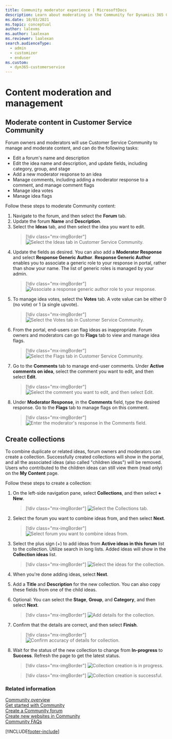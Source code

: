 ```yaml
---
title: Community moderator experience | MicrosoftDocs
description: Learn about moderating in the Community for Dynamics 365 Customer Service.
ms.date: 10/03/2021
ms.topic: conceptual
author: lalexms
ms.author: laalexan
ms.reviewer: laalexan
search.audienceType: 
  - admin
  - customizer
  - enduser
ms.custom: 
  - dyn365-customerservice
---
```


# Content moderation and management

## Moderate content in Customer Service Community

Forum owners and moderators will use Customer Service Community to manage and moderate content, and can do the following tasks:
-	Edit a forum's name and description
-	Edit the idea name and description, and update fields, including category, group, and stage
-	Add a new moderator response to an idea
- Manage comments, including adding a moderator response to a comment, and manage comment flags
- Manage idea votes
- Manage idea flags

Follow these steps to moderate Community content:
1. Navigate to the forum, and then select the **Forum** tab.
2. Update the forum **Name** and **Description**.
3. Select the **Ideas** tab, and then select the idea you want to edit.
    > [!div class="mx-imgBorder"] 
    > ![Select the Ideas tab in Customer Service Community.](../media/community-select-ideas-tab.png)
4. Update the fields as desired. You can also add a **Moderator Response** and select **Response Generic Author**. 
   **Response Generic Author** enables you to associate a generic role to your response in portal, rather than show your name. The list of  generic roles is managed by your admin.
    > [!div class="mx-imgBorder"] 
    > ![Associate a response generic author role to your response.](../media/community-moderator-response-generic.png)
5. To manage idea votes, select the **Votes** tab. A vote value can be either 0 (no vote) or 1 (a single upvote).
    > [!div class="mx-imgBorder"] 
    > ![Select the Votes tab in Customer Service Community.](../media/community-select-votes-tab.png)
6. From the portal, end-users can flag ideas as inappropriate. Forum owners and moderators can go to **Flags** tab to view and manage idea flags.
    > [!div class="mx-imgBorder"] 
    > ![Select the Flags tab in Customer Service Community.](../media/community-manage-flags.png)
7. Go to the **Comments** tab to manage end-user comments. Under **Active comments on idea**, select the comment you want to edit, and then select **Edit**.
    > [!div class="mx-imgBorder"] 
    > ![Select the comment you want to edit, and then select Edit.](../media/community-edit-comment.png)
8.  Under **Moderator Response**, in the **Comments** field, type the desired response. Go to the **Flags** tab to manage flags on this comment.
    > [!div class="mx-imgBorder"] 
    > ![Enter the moderator's response in the Comments field.](../media/community-add-moderator-response.png)

## Create collections

To combine duplicate or related ideas, forum owners and moderators can create a collection. Successfully created collections will show in the portal, and all the associated ideas (also called "children ideas") will be removed. Users who contributed to the children ideas can still view them (read only) on the **My Content** page. 

Follow these steps to create a collection:
1. On the left-side navigation pane, select **Collections**, and then select **+ New**.
    > [!div class="mx-imgBorder"] 
    > ![Select the Collections tab.](../media/community-view-collections.png)
2. Select the forum you want to combine ideas from, and then select **Next**.
    > [!div class="mx-imgBorder"] 
    > ![Select forum you want to combine ideas from.](../media/community-select-forum-ideas.png)
3. Select the plus sign (+) to add ideas from **Active ideas in this forum** list to the collection. Utilize search in long lists. Added ideas will show in the **Collection ideas** list.
    > [!div class="mx-imgBorder"] 
    > ![Select the ideas for the collection.](../media/community-select-ideas.png)
4. When you're done adding ideas, select **Next**.
5. Add a **Title** and **Description** for the new collection. You can also copy these fields from one of the child ideas.
6. Optional: You can select the **Stage**, **Group**, and **Category**, and then select **Next**.
    > [!div class="mx-imgBorder"] 
    > ![Add details for the collection.](../media/community-set-collection-details.png)
7. Confirm that the details are correct, and then select **Finish**.
    > [!div class="mx-imgBorder"] 
    > ![Confirm accuracy of details for collection.](../media/community-review-finish.png)
8. Wait for the status of the new collection to change from **In-progress** to **Success**. Refresh the page to get the latest status.
    > [!div class="mx-imgBorder"] 
    > ![Collection creation is in progress.](../media/community-collection-in-progress.png)
 
    > [!div class="mx-imgBorder"] 
    > ![Collection creation is successful.](../media/community-collection-success.png)

### Related information

[Community overview](community-overview.md)<br>
[Get started with Community](community-get-started.md)<br>
[Create a Community forum](community-forum-setup.md)<br>
[Create new websites in Community](community-create-websites.md)<br>
[Community FAQs](community-faqs.md)

[!INCLUDE[footer-include](../../includes/footer-banner.md)]

